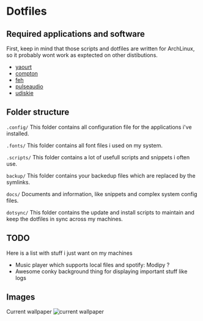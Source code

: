 # Dotfiles

## Required applications and software
First, keep in mind that those scripts and dotfiles are written for ArchLinux, so it probably wont work as exptected on other distibutions.

- [yaourt](https://wiki.archlinux.org/index.php/yaourt)
- [compton](https://wiki.archlinux.org/index.php/Compton)
- [feh](https://wiki.archlinux.org/index.php/feh)
- [pulseaudio](https://wiki.archlinux.org/index.php/PulseAudio)
- [udiskie](https://wiki.archlinux.org/index.php/Udisks#Udiskie)


## Folder structure
```.config/``` This folder contains all configuration file for the applications i've installed.

```.fonts/``` This folder contains all font files i used on my system.

```.scripts/``` This folder contains a lot of usefull scripts and snippets i often use.

```backup/``` This folder contains your backedup files which are replaced by the symlinks.

```docs/``` Documents and information, like snippets and complex system config files.

```dotsync/``` This folder contains the update and install scripts to maintain and keep the dotfiles in sync across my machines.

## TODO
Here is a list with stuff i just want on my machines

- Music player which supports local files and spotify: Modipy ?
- Awesome conky background thing for displaying important stuff like logs

## Images
Current wallpaper
![current wallpaper](http://wallpapers.wallhaven.cc/wallpapers/full/wallhaven-88782.jpg)

